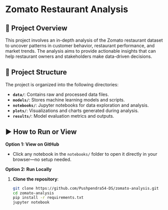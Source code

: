 # Zomato Restaurant Analysis

## 📘 Project Overview

This project involves an in-depth analysis of the Zomato restaurant dataset to uncover patterns in customer behavior, restaurant performance, and market trends. The analysis aims to provide actionable insights that can help restaurant owners and stakeholders make data-driven decisions.

## 🧰 Project Structure

The project is organized into the following directories:

- **`data/`**: Contains raw and processed data files.
- **`models/`**: Stores machine learning models and scripts.
- **`notebooks/`**: Jupyter notebooks for data exploration and analysis.
- **`plots/`**: Visualizations and charts generated during analysis.
- **`results/`**: Model evaluation metrics and outputs.

## ▶️ How to Run or View

**Option 1: View on GitHub**

- Click any notebook in the `notebooks/` folder to open it directly in your browser—no setup needed.

**Option 2: Run Locally**

1. **Clone the repository**:
   ```bash
   git clone https://github.com/Pushpendra54-DS/zomato-analysis.git
   cd zomato-analysis
   pip install -r requirements.txt
   jupyter notebook




